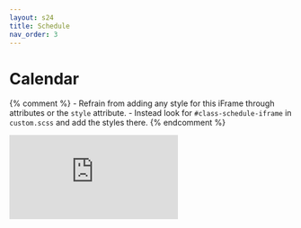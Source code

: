 ```yaml
---
layout: s24
title: Schedule
nav_order: 3
---
```


# Calendar

{% comment %}
    - Refrain from adding any style for this iFrame through attributes or the `style` attribute.
    - Instead look for `#class-schedule-iframe` in `custom.scss` and add the styles there.
{% endcomment %}

<iframe
    id="class-schedule-iframe"
    src="https://calendar.google.com/calendar/embed?src=c_c5efeb7d285f5f8cfa89e9bfc3139a035b22dd8f5498783e4a37be4fca759fce%40group.calendar.google.com&ctz=America%2FNew_York"
    frameborder="0"
    scrolling="no">
</iframe>